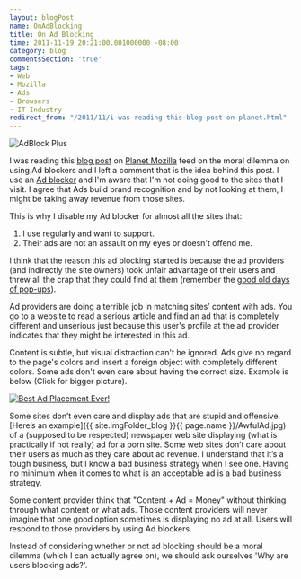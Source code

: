 ```yaml
---
layout: blogPost
name: OnAdBlocking
title: On Ad Blocking
time: 2011-11-19 20:21:00.001000000 -08:00
category: blog
commentsSection: 'true'
tags:
- Web
- Mozilla
- Ads
- Browsers
- IT Industry
redirect_from: "/2011/11/i-was-reading-this-blog-post-on-planet.html"
---
```

<img class="imageOnRight" title="AdBlock Plus" src="{{ site.imgFolder_blog }}{{ page.name }}/AdBlockPlusLogo.jpg">

I was reading this [blog post](http://monogatari.doukut.su/2011/11/why-ad-blocking-is-not-moral-dilemma.html) on [Planet Mozilla](http://planet.mozilla.org/) feed on the moral dilemma on using Ad blockers and I left a comment that is the idea behind this post. I use an [Ad blocker](http://adblockplus.org/en/) and I'm aware that I'm not doing good to the sites that I visit. I agree that Ads build brand recognition and by not looking at them, I might be taking away revenue from those sites.

This is why I disable my Ad blocker for almost all the sites that:

1. I use regularly and want to support.  
2. Their ads are not an assault on my eyes or doesn't offend me.  

I think that the reason this ad blocking started is because the ad providers (and indirectly the site owners) took unfair advantage of their users and threw all the crap that they could find at them (remember the [good old days of pop-ups](http://en.wikipedia.org/wiki/Pop-up_ad)).

Ad providers are doing a terrible job in matching sites’ content with ads. You go to a website to read a serious article and find an ad that is completely different and unserious just because this user's profile at the ad provider indicates that they might be interested in this ad.

Content is subtle, but visual distraction can't be ignored. Ads give no regard to the page's colors and insert a foreign object with completely different colors. Some ads don't even care about having the correct size. Example is below (Click for bigger picture).

<a href="{{ site.imgFolder_blog }}{{ page.name }}/BestAdPlacementEver.jpg"><img class="imageInCenter" title="Best Ad Placement Ever!" src="{{ site.imgFolder_blog }}{{ page.name }}/BestAdPlacementEver_Small.jpg"></a>

Some sites don’t even care and display ads that are stupid and offensive. [Here’s an example]({{ site.imgFolder_blog }}{{ page.name }}/AwfulAd.jpg) of a (supposed to be respected) newspaper web site displaying (what is practically if not really) ad for a porn site. Some web sites don’t care about their users as much as they care about ad revenue. I understand that it’s a tough business, but I know a bad business strategy when I see one. Having no minimum when it comes to what is an acceptable ad is a bad business strategy.

Some content provider think that "Content + Ad = Money" without thinking through what content or what ads. Those content providers will never imagine that one good option sometimes is displaying no ad at all. Users will respond to those providers by using Ad blockers.

Instead of considering whether or not ad blocking should be a moral dilemma (which I can actually agree on), we should ask ourselves 'Why are users blocking ads?'.
